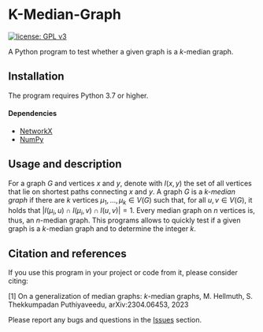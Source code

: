 # K-Median-Graph

[![license: GPL v3](https://img.shields.io/badge/License-GPLv3-blue.svg)](https://www.gnu.org/licenses/gpl-3.0)

A Python program to test whether a given graph is a $k$-median graph.

## Installation

The program requires Python 3.7 or higher.

#### Dependencies

* [NetworkX](https://networkx.github.io/)
* [NumPy](https://numpy.org/)



## Usage and description

For a graph $G$ and vertices $x$ and $y$, denote with $I(x,y)$ the set of all vertices that lie on shortest paths connecting $x$ and $y$.
A graph $G$ is a <em>k-median graph</em> if there are $k$ vertices $\mu_1,\dots,\mu_k\in V(G)$
such that, for all
          $u,v\in V(G)$, it holds that $|I(\mu_i,u)\cap I(\mu_i,v)\cap I(u,v)|=1$. Every median graph on $n$ vertices is, thus, an $n$-median graph.
This programs allows to quickly test if a given graph is a $k$-median graph and to determine the integer $k$.

## Citation and references

If you use this program in your project or code from it, please consider citing:

[1]  On a generalization of median graphs: $k$-median graphs,  M. Hellmuth, S. Thekkumpadan Puthiyaveedu, arXiv:2304.06453, 2023

Please report any bugs and questions in the [Issues](https://github.com/marc-hellmuth/K-Median-Graph/issues) section.


		

